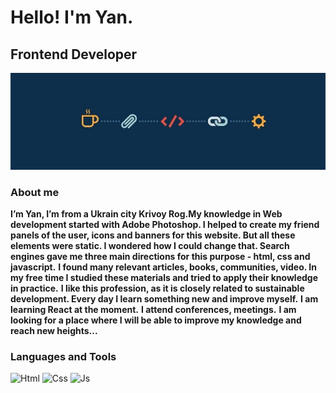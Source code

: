 # Hello! I'm Yan.
## Frontend Developer

![Header](https://github.com/YanZinchenko/YanZinchenko/blob/main/assets/2348030494.jpg)

### About me

**I’m Yan, I’m from a Ukrain city Krivoy Rog.My knowledge in Web development started with Adobe Photoshop. I helped to create my friend panels of the user, icons and banners for this website. But all these elements were static. I wondered how I could change that. Search engines gave me three main directions for this purpose - html, css and javascript.**
**I found many relevant articles, books, communities, video. In my free time I studied these materials and tried to apply their knowledge in practice.**
**I like this profession, as it is closely related to sustainable development. Every day I learn something new and improve myself.**
**I am learning React at the moment.**
**I attend conferences, meetings.**
**I am looking for a place where I will be able to improve my knowledge and reach new heights...**
 
###  Languages and Tools
![Html](https://img.shields.io/badge/-HTML-black?style=for-the-badge&logo=HTml5)
![Css](https://img.shields.io/badge/-Css-black?style=for-the-badge&logo=Css3&logoColor=blue)
![Js](https://img.shields.io/badge/-JavaScript-black?style=for-the-badge&logo=JavaScript&logoColor=yellow)
